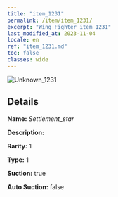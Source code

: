 ```yaml
---
title: "item_1231"
permalink: /item/item_1231/
excerpt: "Wing Fighter item_1231"
last_modified_at: 2023-11-04
locale: en
ref: "item_1231.md"
toc: false
classes: wide
---
```



 ![Unknown_1231](/images/item/Settlement_star_p.png)



## Details

 **Name:** *Settlement_star* 

 **Description:** 

 **Rarity:** 1 

 **Type:** 1 

 **Suction:** true 

 **Auto Suction:** false 


